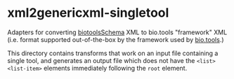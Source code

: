 # xml2genericxml-singletool
Adapters for converting [biotoolsSchema](https://github.com/bio-tools/biotoolsSchema/) XML to bio.tools "framework" XML (i.e. format supported out-of-the-box by the framework used by [bio.tools](https://bio.tools).)

This directory contains transforms that work on an input file containing a single tool, and generates an output file which does not have the ```<list><list-item>``` elements immediately following the ```root``` element.